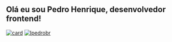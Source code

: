 ## Olá eu sou Pedro Henrique, desenvolvedor frontend!
[![card](https://github-readme-stats.vercel.app/api?username=lpedrobr&theme=default&show_icons=true)](https://github.com/lpedrobr/)
[![lpedrobr](https://github-readme-stats.vercel.app/api/top-langs/?username=lpedrobr&hide=html&layout=compact=true&theme=default)](https://github.com/lpedrobr/)
